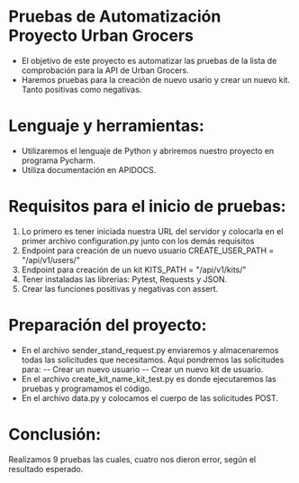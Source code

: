 # Pruebas de Automatización Proyecto Urban Grocers 
- El objetivo de este proyecto es automatizar las pruebas de la lista de comprobación para la API de Urban Grocers. 
- Haremos pruebas para la creación de nuevo usario y crear un nuevo kit. Tanto positivas como negativas.
# Lenguaje y herramientas:
- Utilizaremos el lenguaje de Python y abriremos nuestro proyecto en programa Pycharm.
- Utiliza documentación en APIDOCS.
# Requisitos para el inicio de pruebas:
1. Lo primero es tener iniciada nuestra URL del servidor y colocarla en el primer archivo configuration.py junto con los demás requisitos 
2. Endpoint para creación de un nuevo usuario
CREATE_USER_PATH = "/api/v1/users/"
3.  Endpoint para creación de un kit
KITS_PATH = "/api/v1/kits/"
4. Tener instaladas las librerias: Pytest, Requests y  JSON. 
5. Crear las funciones positivas y negativas con assert.
# Preparación del proyecto:
- En el archivo sender_stand_request.py enviaremos y almacenaremos todas las solicitudes que necesitamos. Aqui pondremos las solicitudes para: 
-- Crear un nuevo usuario 
-- Crear un nuevo kit de usuario.
- En el archivo create_kit_name_kit_test.py es donde ejecutaremos las pruebas y programamos el código. 
- En el archivo data.py y colocamos el cuerpo de las solicitudes POST.
# Conclusión:
Realizamos 9 pruebas las cuales, cuatro nos dieron error, según el resultado esperado.
